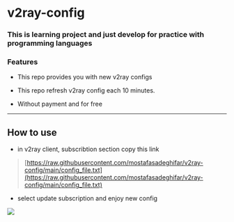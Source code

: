 # v2ray-config

### This is learning project and just develop for practice with programming languages


### Features

- This repo provides you with new v2ray configs

- This repo refresh v2ray config each 10 minutes.

- Without payment and for free
--------

## How to use

- in v2ray client, subscribtion section copy this link


> [https://raw.githubusercontent.com/mostafasadeghifar/v2ray-config/main/config_file.txt](https://raw.githubusercontent.com/mostafasadeghifar/v2ray-config/main/config_file.txt)

- select update subscription and enjoy new config        




![](https://pandao.github.io/editor.md/examples/images/4.jpg)


